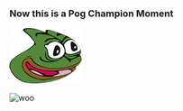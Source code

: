 ### Now this is a Pog Champion Moment

![poggers](pepega.png?raw=true "poggers")

![woo](https://github-readme-stats.vercel.app/api/top-langs/?username=pyshrekek&count_private=true)
